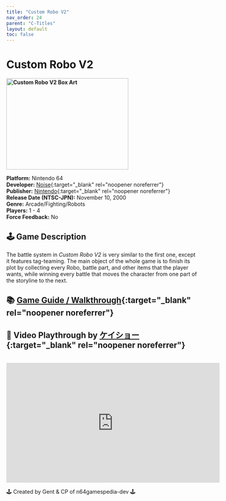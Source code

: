 ```yaml
---
title: "Custom Robo V2"
nav_order: 24
parent: "C-Titles"
layout: default
toc: false
---
```


# Custom Robo V2

<b>
<img src="https://images.launchbox-app.com/aa51f596-0c1e-4bee-a770-cbda73f07fba.png" alt="Custom Robo V2 Box Art" width="320" height="240" />
</b>

**Platform:** Nintendo 64  
**Developer:** [Noise](https://en.wikipedia.org/wiki/Noise_(Marigul)){:target="_blank" rel="noopener noreferrer"}  
**Publisher:** [Nintendo](https://en.wikipedia.org/wiki/Nintendo){:target="_blank" rel="noopener noreferrer"}  
**Release Date (NTSC-JPN):** November 10, 2000  
**Genre:** Arcade/Fighting/Robots  
**Players:** 1 - 4  
**Force Feedback:** No  

## 🕹️ Game Description  
The battle system in *Custom Robo V2* is very similar to the first one, except it features tag-teaming. The main object of the whole game is to finish its plot by collecting every Robo, battle part, and other items that the player wants, while winning every battle that moves the character from one part of the storyline to the next.

## 📚 [Game Guide / Walkthrough](https://gamefaqs.gamespot.com/n64/374873-custom-robo-v2/faqs/69610){:target="_blank" rel="noopener noreferrer"}

## 🎥 Video Playthrough by [ケイショー](https://www.youtube.com/channel/UCKm430NRWr9TAY-EpNmQ1MQ){:target="_blank" rel="noopener noreferrer"}  
<br />  
<iframe width="560" height="315" src="https://www.youtube.com/embed/videoseries?list=PLvfDgDGqC0kJ08bkId1-MmL1nMl-o_NU5" title="Custom Robo V2 Longplay" frameborder="0" allowfullscreen></iframe>  

🕹️ Created by Gent & CP of n64gamespedia-dev 🕹️

<!-- Vault Format: n64gamespedia-dev -->
<!-- Protocol Source: _vault-specs/format-protocol.md -->
